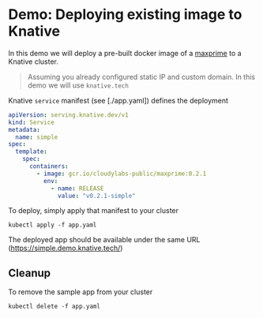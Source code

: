 # Demo: Deploying existing image to Knative

In this demo we will deploy a pre-built docker image of a [maxprime](https://github.com/mchmarny/maxprime) to a Knative cluster.

> Assuming you already configured static IP and custom domain. In this demo we will use `knative.tech`

Knative `service` manifest (see [./app.yaml]) defines the deployment

```yaml
apiVersion: serving.knative.dev/v1
kind: Service
metadata:
  name: simple
spec:
  template:
    spec:
      containers:
        - image: gcr.io/cloudylabs-public/maxprime:0.2.1
          env:
            - name: RELEASE
              value: "v0.2.1-simple"
```

To deploy, simply apply that manifest to your cluster

```shell
kubectl apply -f app.yaml
```

The deployed app should be available under the same URL (https://simple.demo.knative.tech/)


## Cleanup

To remove the sample app from your cluster

```shell
kubectl delete -f app.yaml
```
